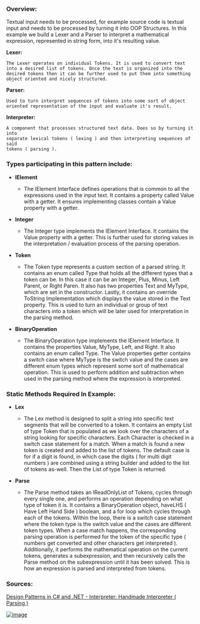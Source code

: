 
### Overview:

Textual input needs to be processed, for example source code is textual input and needs to be processed by turning it into OOP Structures. In this example we build a Lexer and a Parser to interpret a mathematical expression, represented in string form, into it's resulting value.

**Lexer:**

	The Lexer operates on individual Tokens. It is used to convert text into a desired list of tokens. Once the text is organized into the desired tokens then it can be further used to put them into something object oriented and nicely structured.

**Parser:**

	Used to turn interpret sequences of tokens into some sort of object oriented representation of the input and evaluate it's result.

**Interpreter:**
	
	A component that processes structured text data. Does so by turning it into 
	separate lexical tokens ( lexing ) and then interpreting sequences of said 
	tokens ( parsing ).

### Types participating in this pattern include:

- **IElement**
	* The IElement Interface defines operations that is common to all the expressions used in the input text. It contains a property called Value with a getter. It ensures implementing classes contain a Value property with a getter.
 
- **Integer**
	- The Integer type implements the IElement Interface. It contains the Value property with a getter. This is further used for storing values in the interpretation / evaluation process of the parsing operation.
	
- **Token**
	- The Token type represents a custom section of a parsed string. It contains an enum called Type that holds all the different types that a token can be. In this case it can be an Integer, Plus, Minus, Left Parent, or Right Paren. It also has two properties Text and MyType, which are set in the constructor. Lastly, it contains an override ToString Implementation which displays the value stored in the Text property. This is used to turn an individual or group of text characters into a token which will be later used for interpretation in the parsing method.
	
- **BinaryOperation**
	- The BinaryOperation type implements the IElement Interface. It contains the properties Value, MyType, Left, and Right. It also contains an enum called Type.  The Value properties getter contains a switch case where MyType is the switch value and the cases are different enum types which represent some sort of mathematical operation. This is used to perform addition and subtraction when used in the parsing method where the expression is interpreted.

### Static Methods Required In Example:

- **Lex**
	- The Lex method is designed to split a string into specific text segments that will be converted to a token. It contains an empty List of type Token that is populated as we look over the characters of a string looking for specific characters. Each Character is checked in a switch case statement for a match. When a match is found a new token is created and added to the list of tokens. The default case is for if a digit is found, in which case the digits ( for multi digit numbers ) are combined using a string builder and added to the list of tokens as-well. Then the List of type Token is returned.
	
- **Parse**
	- The Parse method takes an IReadOnlyList of Tokens, cycles through every single one, and performs an operation depending on what type of token it is. It contains a BinaryOperation object, haveLHS ( Have Left Hand Side ) boolean, and a for loop which cycles through each of the tokens. Within the loop, there is a switch case statement where the token type is the switch value and the cases are different token types. When a case match happens, the corresponding parsing operation is performed for the token of the specific type ( numbers get converted and other characters get interpreted ). Additionally, it performs the mathematical operation on the current tokens, generates a subexpression, and then recursively calls the Parse method on the subexpression until it has been solved. This is how an expression is parsed and interpreted from tokens.
### Sources:
[Design Patterns in C# and .NET - Interpreter: Handmade Interpreter ( Parsing )](https://www.udemy.com/course/design-patterns-csharp-dotnet/)

[![image](https://github.com/nicholasrwx/GangOfFourPatterns/blob/main/Imgs/back-arrow_1f519.png)](https://github.com/nicholasrwx/GangOfFourPatterns/tree/main)